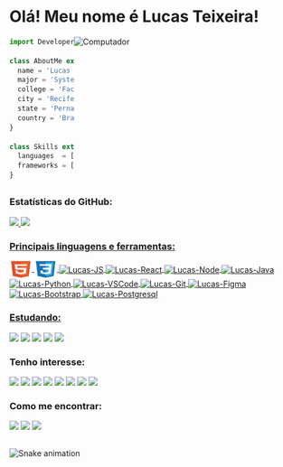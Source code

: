 # Olá! Meu nome é Lucas Teixeira!
<img src="https://raw.githubusercontent.com/MicaelliMedeiros/micaellimedeiros/master/image/computer-illustration.png" min-width="390px" max-width="390px" width="390px" align="right" alt="Computador">

```js
import Developer from 'LucasTMB';

class AboutMe extends Developer {
  name = 'Lucas Teixeira';
  major = 'Systems Analysis and Development';
  college = 'Faculdade Senac Pernambuco';
  city = 'Recife';
  state = 'Pernambuco';
  country = 'Brazil';
}

class Skills extends Developer {
  languages  = ['HTML', 'CSS', 'JavaScript', 'Python', 'Java', 'SQL'];
  frameworks = ['React', 'React Native', 'Bootstrap'];
}
```
##

### Estatísticas do GitHub:
<div align="left">
  <a href="https://github.com/LucasTMB">
  <img height="130em" src="https://github-readme-stats.vercel.app/api?username=LucasTMB&show_icons=true&theme=highcontrast&include_all_commits=true&count_private=true"/>
  <img height="130em" src="https://github-readme-stats.vercel.app/api/top-langs/?username=LucasTMB&layout=compact&langs_count=7&theme=highcontrast"/>
</div>
  
### Principais linguagens e ferramentas:
<div style="display: inline_block">
  <img align="center" alt="Lucas-HTML" height="30" width="40" src="https://raw.githubusercontent.com/devicons/devicon/master/icons/html5/html5-original.svg">
  <img align="center" alt="Lucas-CSS" height="30" width="40" src="https://raw.githubusercontent.com/devicons/devicon/master/icons/css3/css3-original.svg">
  <img align="center" alt="Lucas-JS" height="30" width="40" src="https://cdn.jsdelivr.net/gh/devicons/devicon/icons/javascript/javascript-original.svg" />
  <img align="center" alt="Lucas-React" height="30" width="40" src="https://cdn.jsdelivr.net/gh/devicons/devicon/icons/react/react-original.svg" />
  <img align="center" alt="Lucas-Node" height="30" width="40" src="https://cdn.jsdelivr.net/gh/devicons/devicon/icons/nodejs/nodejs-original.svg" />
  <img align="center" alt="Lucas-Java" height="30" width="40" src="https://cdn.jsdelivr.net/gh/devicons/devicon/icons/java/java-original.svg" />
  <img align="center" alt="Lucas-Python" height="30" width="40" src="https://cdn.jsdelivr.net/gh/devicons/devicon/icons/python/python-original.svg" />
  <img align="center" alt="Lucas-VSCode" height="30" width="40" src="https://cdn.jsdelivr.net/gh/devicons/devicon/icons/vscode/vscode-original.svg" />
  <img align="center" alt="Lucas-Git" height="30" width="40" src="https://cdn.jsdelivr.net/gh/devicons/devicon/icons/git/git-original.svg" />
  <img align="center" alt="Lucas-Figma" height="30" width="40" src="https://cdn.jsdelivr.net/gh/devicons/devicon/icons/figma/figma-original.svg" />
  <img align="center" alt="Lucas-Bootstrap" height="30" width="40" src="https://cdn.jsdelivr.net/gh/devicons/devicon/icons/bootstrap/bootstrap-original.svg" />
  <img align="center" alt="Lucas-Postgresql" height="30" width="40" src="https://cdn.jsdelivr.net/gh/devicons/devicon/icons/postgresql/postgresql-plain.svg" />

</div>
  
### Estudando:
<div>
  <a><img src="https://img.shields.io/badge/Python-3776AB?style=for-the-badge&logo=python&logoColor=white"></a>
  <a><img src="https://img.shields.io/badge/Java-ED8B00?style=for-the-badge&logo=java&logoColor=white"></a>
  <a><img src="https://img.shields.io/badge/JavaScript-323330?style=for-the-badge&logo=javascript&logoColor=F7DF1E"></a>
  <a><img src="https://img.shields.io/badge/React-20232A?style=for-the-badge&logo=react&logoColor=61DAFB"></a>
  <a><img src="https://img.shields.io/badge/React_Native-20232A?style=for-the-badge&logo=react&logoColor=61DAFB"></a>
</div>   
  
### Tenho interesse:
<div>
  <a><img src="https://img.shields.io/badge/C%23-239120?style=for-the-badge&logo=c-sharp&logoColor=white"></a>
  <a><img src="https://img.shields.io/badge/.NET-5C2D91?style=for-the-badge&logo=.net&logoColor=white"></a>
  <a><img src="https://img.shields.io/badge/TypeScript-007ACC?style=for-the-badge&logo=typescript&logoColor=white"></a>
  <a><img src="https://img.shields.io/badge/Sass-CC6699?style=for-the-badge&logo=sass&logoColor=white"></a>
  <a><img src="https://img.shields.io/badge/AngularJS-E23237?style=for-the-badge&logo=angularjs&logoColor=white"></a>
  <a><img src="https://img.shields.io/badge/jQuery-0769AD?style=for-the-badge&logo=jquery&logoColor=white"></a>
  <a><img src="https://img.shields.io/badge/MongoDB-4EA94B?style=for-the-badge&logo=mongodb&logoColor=white"></a>
  <a><img src="https://img.shields.io/badge/Django-092E20?style=for-the-badge&logo=django&logoColor=white"></a>
</div>    

### Como me encontrar:
<div>
  <a href="https://www.instagram.com/lucas.tmb/" target="_blank"><img src="https://img.shields.io/badge/-Instagram-%23E4405F?style=for-the-badge&logo=instagram&logoColor=white" target="_blank"></a>
  <a href = "mailto:lucastmbarros@fac.pe.senac.br"><img src="https://img.shields.io/badge/-Gmail-%23333?style=for-the-badge&logo=gmail&logoColor=white" target="_blank"></a>
  <a href="https://www.linkedin.com/in/lucastmbarros/" target="_blank"><img src="https://img.shields.io/badge/-LinkedIn-%230077B5?style=for-the-badge&logo=linkedin&logoColor=white" target="_blank"></a>
</div>
  
##
  
![Snake animation](https://github.com/LucasTMB/LucasTMB/blob/output/github-contribution-grid-snake.svg)
